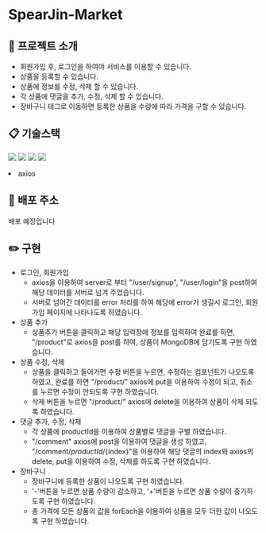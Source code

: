 # SpearJin-Market

## :raised_hands: 프로젝트 소개
* 회원가입 후, 로그인을 하여야 서비스를 이용할 수 있습니다.
* 상품을 등록할 수 있습니다.
* 상품에 정보를 수정, 삭제 할 수 있습니다.
* 각 상품에 댓글을 추가, 수정, 삭제 할 수 있습니다.
* 장바구니 테그로 이동하면 등록한 상품을 수량에 따라 가격을 구할 수 있습니다.

## :clipboard: 기술스택
<img src="https://img.shields.io/badge/react-61DAFB?style=for-the-badge&logo=react&logoColor=black"> <img src="https://img.shields.io/badge/node-339933?style=for-the-badge&logo=node.js&logoColor=white"> <img src="https://img.shields.io/badge/mongodb-47A248?style=for-the-badge&logo=mongodb&logoColor=white"> <img src="https://img.shields.io/badge/styled_components-DB7093?style=for-the-badge&logo=styled-components&logoColor=white"> <li>axios</li>

## :paperclip: 배포 주소
배포 예정입니다

## :pencil2: 구현
  * 로그인, 회원가입
     * axios을 이용하여 server로 부터 "/user/signup", "/user/login"을 post하여 해당 데이터를 서버로 넘겨 주었습니다.
     * 서버로 넘어간 데이터를 error 처리를 하여 해당에 error가 생길시 로그인, 회원가입 페이지에 나타나도록 하였습니다.
  * 상품 추가
     * 상품추가 버튼을 클릭하고 해당 입력창에 정보를 입력하여 완료를 하면, "/product"로 axios을 post를 하여, 상품이 MongoDB에 담기도록 구현 하였습니다.
  * 상품 수정, 삭제
     * 상품을 클릭하고 들어가면 수정 버튼을 누르면, 수정하는 컴포넌트가 나오도록 하였고, 완료를 하면 "/product/" axios에 put을 이용하여 수정이 되고, 취소를 누르면 수정이 안되도록 구현 하였습니다.
     * 삭제 버튼을 누르면 "/product/" axios에 delete을 이용하여 상품이 삭제 되도록 하였습니다.
  * 댓글 추가, 수정, 삭제
     * 각 상품에 productId을 이용하여 상품별로 댓글을 구별 하였습니다.
     * "/comment" axios에 post을 이용하여 댓글을 생성 하였고, "/comment/${productId}/${index}"을 이용하여 해당 댓글의 index와 axios의 delete, put을 이용하여 수정, 삭제를 하도록 구현 하였습니다.
  * 장바구니
     * 장바구니에 등록한 상품이 나오도록 구현 하였습니다.
     * '-'버튼을 누르면 상품 수량이 감소하고, '+'버튼을 누르면 상품 수량이 증가하도록 구현 하였습니다.
     * 총 가격에 모든 상품의 값을 forEach을 이용하여 상품을 모두 더한 값이 나오도록 구현 하였습니다.
